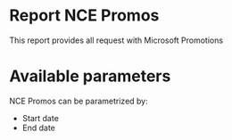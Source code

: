 # Report NCE Promos


This report provides all request with Microsoft Promotions


# Available parameters

NCE Promos can be parametrized by:

* Start date
* End date
